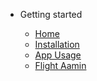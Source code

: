 * Getting started

  * [Home](/)
  * [Installation](installation.md)
  * [App Usage](usage.md)
  * [Flight Aamin](https://github.com/flightsadmin)